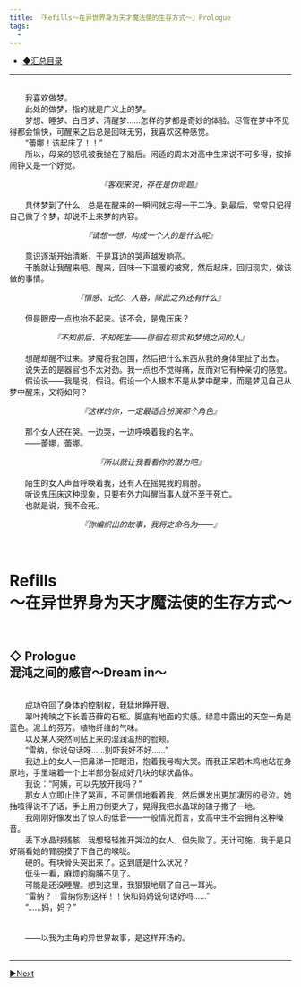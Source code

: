 ```yaml
---
title: 『Refills～在异世界身为天才魔法使的生存方式～』Prologue
tags:
  -
---
```


 - [◆汇总目录](https://luciasnote.space/_posts/2020-11-14-Refills%E6%B1%87%E6%80%BB%E9%A1%B5/)
 

---
<p style="text-indent:2em">
<br>&emsp;&emsp;我喜欢做梦。
<br>&emsp;&emsp;此处的做梦，指的就是广义上的梦。
<br>&emsp;&emsp;梦想、睡梦、白日梦、清醒梦……怎样的梦都是奇妙的体验。尽管在梦中不见得都会愉快，可醒来之后总是回味无穷，我喜欢这种感觉。
<br>&emsp;&emsp;“蕾娜！该起床了！！”
<br>&emsp;&emsp;所以，母亲的怒吼被我抛在了脑后。闲适的周末对高中生来说不可多得，按掉闹钟又是一个好觉。</p><i><center>『客观来说，存在是伪命题』</center></i>
<br>&emsp;&emsp;具体梦到了什么，总是在醒来的一瞬间就忘得一干二净。到最后，常常只记得自己做了个梦，却说不上来梦的内容。

<i><center>『请想一想，构成一个人的是什么呢』</center></i>
<br>&emsp;&emsp;意识逐渐开始清晰，于是耳边的哭声越发响亮。
<br>&emsp;&emsp;干脆就让我醒来吧。醒来，回味一下温暖的被窝，然后起床，回归现实，做该做的事情。

<i><center>『情感、记忆、人格，除此之外还有什么』</center></i>
<br>&emsp;&emsp;但是眼皮一点也抬不起来。该不会，是鬼压床？

<i><center>『不知前后、不知死生——徘徊在现实和梦境之间的人』</center></i>
<br>&emsp;&emsp;想醒却醒不过来。梦魇将我包围，然后把什么东西从我的身体里扯了出去。
<br>&emsp;&emsp;说失去的是器官也不太对劲。我一点也不觉得痛，反而对它有种亲切的感觉。
<br>&emsp;&emsp;假设说——我是说，假设。假设一个人根本不是从梦中醒来，而是梦见自己从梦中醒来，又将如何？

<i><center>『这样的你，一定最适合扮演那个角色』</center></i>
<br>&emsp;&emsp;那个女人还在哭。一边哭，一边呼唤着我的名字。
<br>&emsp;&emsp;——蕾娜，蕾娜。

<i><center>『所以就让我看看你的潜力吧』</center></i>
<br>&emsp;&emsp;陌生的女人声音呼唤着我，还有人在摇晃我的肩膀。
<br>&emsp;&emsp;听说鬼压床这种现象，只要有外力叫醒当事人就不至于死亡。
<br>&emsp;&emsp;也就是说，我不会死。

<center><i>『你编织出的故事，我将之命名为——』</i></center><br>
<br>


# <b>Refills<br>～在异世界身为天才魔法使的生存方式～</b>

<br>

## ◇ Prologue <br>混沌之间的感官～Dream in～

<br>&emsp;&emsp;成功夺回了身体的控制权，我猛地睁开眼。
<br>&emsp;&emsp;翠叶掩映之下长着苔藓的石柩。脚底有地面的实感。绿意中露出的天空一角是蓝色。泥土的芬芳。植物纤维的气味。
<br>&emsp;&emsp;以及某人突然间贴上来的湿润温热的脸颊。
<br>&emsp;&emsp;“雷纳，你说句话呀……别吓我好不好……”
<br>&emsp;&emsp;我边上的女人一把鼻涕一把眼泪，抱着我号啕大哭。而我正呆若木鸡地站在身原地，手里端着一个上半部分裂成好几块的球状晶体。
<br>&emsp;&emsp;我说：“阿姨，可以先放开我吗？”
<br>&emsp;&emsp;那女人立即止住了哭声，不可置信地看着我，然后爆发出更加凄厉的号泣。她抽噎得说不了话，手上用力倒更大了，晃得我把水晶球的碴子撒了一地。
<br>&emsp;&emsp;我刚刚好像发出了惊人的低音——一般情况而言，女高中生不会拥有这种嗓音。
<br>&emsp;&emsp;丢下水晶球残骸，我想轻轻推开哭泣的女人，但失败了。无计可施，我于是只好隔看她的臂膀摸了下自己的喉咙。
<br>&emsp;&emsp;硬的。有块骨头突出来了。这到底是什么状况？
<br>&emsp;&emsp;低头一看，麻烦的胸脯不见了。
<br>&emsp;&emsp;可能是还没睡醒。想到这里，我狠狠地扇了自己一耳光。
<br>&emsp;&emsp;“雷纳？！雷纳你别这样！！快和妈妈说句话好吗……”
<br>&emsp;&emsp;“……妈，妈？”
<br>&emsp;&emsp;
<br>&emsp;&emsp;
<br>&emsp;&emsp;——以我为主角的异世界故事，是这样开场的。
<br>&emsp;&emsp;

---

[▶Next](https://luciasnote.space/_posts/2020-11-14-refillsCH1/)
